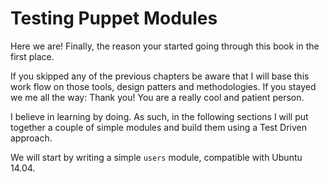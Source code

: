 # Testing Puppet Modules

Here we are! Finally, the reason your started going through this book in the first place.

If you skipped any of the previous chapters be aware that I will base this work flow on those tools, design patters and methodologies. If you stayed we me all the way: Thank you! You are a really cool and patient person.

I believe in learning by doing. As such, in the following sections I will put together a couple of simple modules and build them using a Test Driven approach. 

We will start by writing a simple `users` module, compatible with Ubuntu 14.04. 


